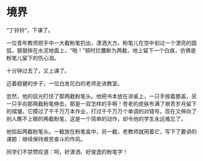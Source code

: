 # 境界

“丁铃铃”，下课了。 

一位青年教师把手中一大截粉笔扔出，潇洒大方。粉笔儿在空中划过一个漂亮的圆弧，狠狠摔在水泥地面上，“啪！”顿时拦腰断为两截，地上留下一个白痕，仿佛是粉笔儿留下的伤心泪。 

十分钟过去了，又上课了。 

迈着稳健的步子，一位白发花白的老师走进教室。 

忽然，他的目光盯住了那两截粉笔头。他把书本放在讲桌上，一只手按着膝盖，另一只手向那两截粉笔伸去。那是一双怎样的手啊！苍老的皮肤布满了艰苦岁月留下的褶皱。它摸过了千千万万本作业，打过千千万万个单调的对错号。现在又伸向了别人瞧不上眼的两截粉笔，这是一个简单的动作，却令他的学生永远难忘了。 

他拾起两截粉笔头。一截放在粉笔盒中，另一截，老教师就用着它，写下了要讲的课题：继续保持艰苦奋斗的作风。 

同学们不禁赞叹道：呵，好潇洒、好俊逸的粉笔字！
 